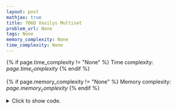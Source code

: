 ```yaml
---
layout: post
mathjax: true
title: 706D Vasilys Multiset
problem_url: None
tags: None
memory_complexity: None
time_complexity: None
---
```




{% if page.time_complexity != "None" %}
Time complexity: ${{ page.time_complexity }}$
{% endif %}

{% if page.memory_complexity != "None" %}
Memory complexity: ${{ page.memory_complexity }}$
{% endif %}

<details>
<summary>
<p style="display:inline">Click to show code.</p>
</summary>
```cpp
{% raw %}
using namespace std;
const int CMAX = 2;
const int TMAX = 30;
struct node
{
    int cnt;
    node *children[CMAX];
    ~node()
    {
        cnt = 0;
        for (node *child : children)
            delete child;
    }
};
struct trie
{
    node *root;
    trie() { root = new node(); }
    void insert(int x)
    {
        node *cur = root;
        for (int i = TMAX; i >= 0; --i)
        {
            int j = (x >> i) & 1;
            if (cur->children[j] == nullptr)
                cur->children[j] = new node();
            cur = cur->children[j];
            cur->cnt += 1;
        }
    }
    void remove(int x)
    {
        node *cur = root;
        node *past;
        for (int i = TMAX; i >= 0; --i)
        {
            int j = (x >> i) & 1;
            past = cur;
            cur = cur->children[j];
            cur->cnt -= 1;
            if (cur->cnt == 0)
            {
                past->children[j] = nullptr;
                delete cur;
                return;
            }
        }
    }
    int query(int x)
    {
        int xi, yi, ans = 0;
        node *cur = root;
        for (int i = TMAX; i >= 0; --i)
        {
            xi = (x >> i) & 1;
            yi = 1 - xi;
            if (cur->children[yi] == nullptr)
                yi = xi;
            cur = cur->children[yi];
            ans ^= (xi ^ yi) << i;
        }
        return ans;
    }
};
int main(void)
{
    int q, x;
    char type;
    cin >> q;
    trie t;
    t.insert(0);
    while (q--)
    {
        cin >> type >> x;
        if (type == '+')
            t.insert(x);
        else if (type == '-')
            t.remove(x);
        else
            cout << t.query(x) << endl;
    }
    return 0;
}

{% endraw %}
```
</details>

